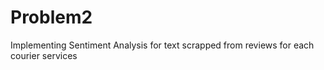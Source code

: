# Problem2

Implementing Sentiment Analysis for text scrapped from reviews for each courier services 
